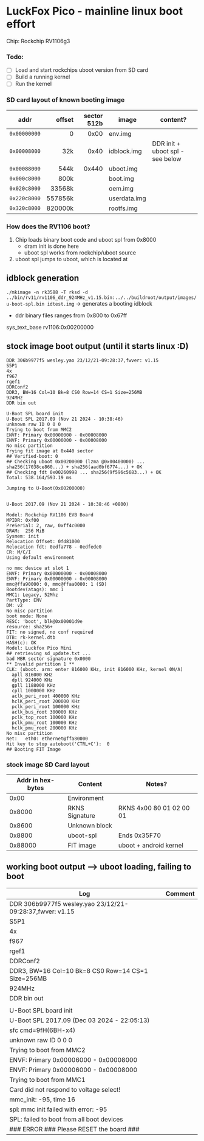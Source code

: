 # LuckFox Pico - mainline linux boot effort

Chip: Rockchip RV1106g3

### Todo:

- [ ] Load and start rockchips uboot version from SD card
- [ ] Build a running kernel
- [ ] Run the kernel

### SD card layout of known booting image

| addr         |  offset | sector 512b | image        | content?                         |
| ------------ | ------: | ----------: | ------------ | -------------------------------- |
| `0x00000000` |       0 |        0x00 | env.img      |                                  |
| `0x00008000` |     32k |        0x40 | idblock.img  | DDR init + uboot spl - see below |
| `0x00088000` |    544k |       0x440 | uboot.img    |                                  |
| `0x000c8000` |    800k |             | boot.img     |                                  |
| `0x020c8000` |  33568k |             | oem.img      |                                  |
| `0x220c8000` | 557856k |             | userdata.img |                                  |
| `0x320c8000` | 820000k |             | rootfs.img   |                                  |

### How does the RV1106 boot?

1. Chip loads binary boot code and uboot spl from 0x8000
   - dram init is done here
   - uboot spl works from rockchip/uboot source
2. uboot spl jumps to uboot, which is located at

## idblock generation

`./mkimage -n rk3588 -T rksd -d ../bin/rv11/rv1106_ddr_924MHz_v1.15.bin:../../buildroot/output/images/u-boot-spl.bin idtest.img`
-> generates a booting idblock

- ddr binary files ranges from 0x800 to 0x67ff

sys_text_base rv1106:0x00200000

## stock image boot output (until it starts linux :D)

```
DDR 306b9977f5 wesley.yao 23/12/21-09:28:37,fwver: v1.15
S5P1
4x
f967
rgef1
DDRConf2
DDR3, BW=16 Col=10 Bk=8 CS0 Row=14 CS=1 Size=256MB
924MHz
DDR bin out

U-Boot SPL board init
U-Boot SPL 2017.09 (Nov 21 2024 - 10:38:46)
unknown raw ID 0 0 0
Trying to boot from MMC2
ENVF: Primary 0x00000000 - 0x00008000
ENVF: Primary 0x00000000 - 0x00008000
No misc partition
Trying fit image at 0x440 sector
## Verified-boot: 0
## Checking uboot 0x00200000 (lzma @0x00400000) ... sha256(17038ce860...) + sha256(aad0bf6774...) + OK
## Checking fdt 0x00260998 ... sha256(9f596c5683...) + OK
Total: 538.164/593.19 ms

Jumping to U-Boot(0x00200000)


U-Boot 2017.09 (Nov 21 2024 - 10:38:46 +0800)

Model: Rockchip RV1106 EVB Board
MPIDR: 0xf00
PreSerial: 2, raw, 0xff4c0000
DRAM:  256 MiB
Sysmem: init
Relocation Offset: 0fd81000
Relocation fdt: 0edfa778 - 0edfede0
CR: M/C/I
Using default environment

no mmc device at slot 1
ENVF: Primary 0x00000000 - 0x00008000
ENVF: Primary 0x00000000 - 0x00008000
mmc@ffa90000: 0, mmc@ffaa0000: 1 (SD)
Bootdev(atags): mmc 1
MMC1: Legacy, 52Mhz
PartType: ENV
DM: v2
No misc partition
boot mode: None
RESC: 'boot', blk@0x00001d9e
resource: sha256+
FIT: no signed, no conf required
DTB: rk-kernel.dtb
HASH(c): OK
Model: Luckfox Pico Mini
## retrieving sd_update.txt ...
bad MBR sector signature 0x0000
** Invalid partition 1 **
CLK: (uboot. arm: enter 816000 KHz, init 816000 KHz, kernel 0N/A)
  apll 816000 KHz
  dpll 924000 KHz
  gpll 1188000 KHz
  cpll 1000000 KHz
  aclk_peri_root 400000 KHz
  hclK_peri_root 200000 KHz
  pclk_peri_root 100000 KHz
  aclk_bus_root 300000 KHz
  pclk_top_root 100000 KHz
  pclk_pmu_root 100000 KHz
  hclk_pmu_root 200000 KHz
No misc partition
Net:   eth0: ethernet@ffa80000
Hit key to stop autoboot('CTRL+C'):  0
## Booting FIT Image

```

### stock image SD Card layout

| Addr in hex-bytes | Content        | Notes?                   |
| ----------------- | -------------- | ------------------------ |
| 0x00              | Environment    |                          |
| 0x8000            | RKNS Signature | RKNS 4x00 80 01 02 00 01 |
| 0x8600            | Unknown block  |                          |
| 0x8800            | uboot-spl      | Ends 0x35F70             |
| 0x88000           | FIT image      | uboot + android kernel   |

## working boot output --> uboot loading, failing to boot

| Log                                                      | Comment |
| -------------------------------------------------------- | ------- |
| DDR 306b9977f5 wesley.yao 23/12/21-09:28:37,fwver: v1.15 |         |
| S5P1                                                     |         |
| 4x                                                       |         |
| f967                                                     |         |
| rgef1                                                    |         |
| DDRConf2                                                 |         |
| DDR3, BW=16 Col=10 Bk=8 CS0 Row=14 CS=1 Size=256MB       |         |
| 924MHz                                                   |         |
| DDR bin out                                              |         |
|                                                          |         |
| U-Boot SPL board init                                    |         |
| U-Boot SPL 2017.09 (Dec 03 2024 - 22:05:13)              |         |
| sfc cmd=9fH(6BH-x4)                                      |         |
| unknown raw ID 0 0 0                                     |         |
| Trying to boot from MMC2                                 |         |
| ENVF: Primary 0x00006000 - 0x00008000                    |         |
| ENVF: Primary 0x00006000 - 0x00008000                    |         |
| Trying to boot from MMC1                                 |         |
| Card did not respond to voltage select!                  |         |
| mmc_init: -95, time 16                                   |         |
| spl: mmc init failed with error: -95                     |         |
| SPL: failed to boot from all boot devices                |         |
| ### ERROR ### Please RESET the board ###                 |         |
